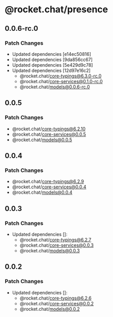 # @rocket.chat/presence

## 0.0.6-rc.0

### Patch Changes

- Updated dependencies [e14ec50816]
- Updated dependencies [9da856cc67]
- Updated dependencies [5e429d9c78]
- Updated dependencies [12d97e16c2]
  - @rocket.chat/core-typings@6.3.0-rc.0
  - @rocket.chat/core-services@0.1.0-rc.0
  - @rocket.chat/models@0.0.6-rc.0

## 0.0.5

### Patch Changes

- @rocket.chat/core-typings@6.2.10
- @rocket.chat/core-services@0.0.5
- @rocket.chat/models@0.0.5

## 0.0.4

### Patch Changes

- @rocket.chat/core-typings@6.2.9
- @rocket.chat/core-services@0.0.4
- @rocket.chat/models@0.0.4

## 0.0.3

### Patch Changes

- Updated dependencies []:
  - @rocket.chat/core-typings@6.2.7
  - @rocket.chat/core-services@0.0.3
  - @rocket.chat/models@0.0.3

## 0.0.2

### Patch Changes

- Updated dependencies []:
  - @rocket.chat/core-typings@6.2.6
  - @rocket.chat/core-services@0.0.2
  - @rocket.chat/models@0.0.2
